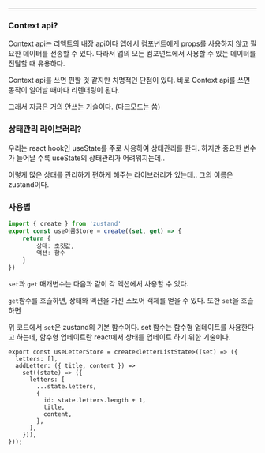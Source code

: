 
---

### Context api?

Context api는 리액트의 내장 api이다 
앱에서 컴포넌트에게 props를 사용하지 않고 필요한 데이터를 전송할 수 있다.
따라서 앱의 모든 컴포넌트에서 사용할 수 있는 데이터를 전달할 때 유용하다.

Context api를 쓰면 편할 것 같지만 치명적인 단점이 있다.
바로 Context api를 쓰면 동작이 일어날 때마다 리렌더링이 된다.

그래서 지금은 거의 안쓰는 기술이다.
(다크모드는 씀)


### 상태관리 라이브러리?

우리는 react hook인 useState를 주로 사용하여 상태관리를 한다.
하지만 중요한 변수가 늘어날 수록 useState의 상태관리가 어려워지는데..

이렇게 많은 상태를 관리하기 편하게 해주는 라이브러리가 있는데..
그의 이름은 zustand이다.

### 사용법

```ts
import { create } from 'zustand'
export const use이름Store = create((set, get) => { 
	return { 
		상태: 초깃값,
		액션: 함수 
	} 
})
```

`set`과 `get` 매개변수는 다음과 같이 각 액션에서 사용할 수 있다.

`get`함수를 호출하면, 상태와 액션을 가진 스토어 객체를 얻을 수 있다.
또한 `set`을 호출하면 

위 코드에서 `set`은 zustand의 기본 함수이다. 
set 함수는 함수형 업데이트를 사용한다고 하는데, 함수형 업데이트란 react에서 상태를 업데이트 하기 위한 기술이다.

```tsx
export const useLetterStore = create<letterListState>((set) => ({
  letters: [],
  addLetter: ({ title, content }) =>
    set((state) => ({
      letters: [
        ...state.letters,
        {
          id: state.letters.length + 1,
          title,
          content,
        },
      ],
    })),
}));
```

